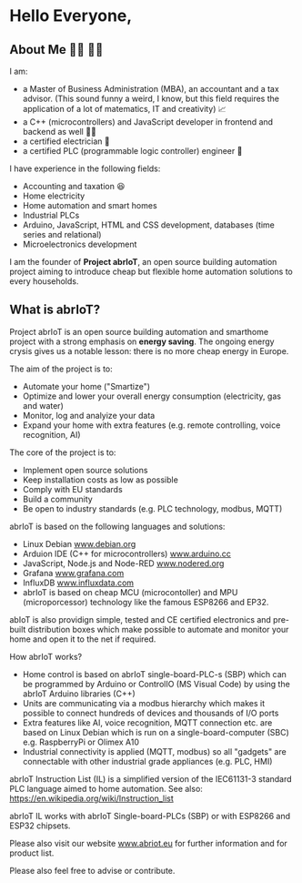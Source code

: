 <h1>Hello Everyone,</h1>


<h2>About Me 👨‍🔧 👨‍💻</h2>

I am:
- a Master of Business Administration (MBA), an accountant and a tax advisor. (This sound funny a weird, I know, but this field requires the application of a lot of matematics, IT and creativity) 📈
- a C++ (microcontrollers) and JavaScript developer in frontend and backend as well 👨‍💻
- a certified electrician 🔌
- a certified PLC (programmable logic controller) engineer 🔧

I have experience in the following fields:
- Accounting and taxation 😆
- Home electricity
- Home automation and smart homes
- Industrial PLCs
- Arduino, JavaScript, HTML and CSS development, databases (time series and relational)
- Microelectronics development

I am the founder of <strong>Project abrIoT</strong>, an open source building automation project aiming to introduce cheap but flexible home automation solutions to every households.

<h2>What is abrIoT?</h2>

Project abrIoT is an open source building automation and smarthome project with a strong emphasis on <strong>energy saving</strong>. The ongoing energy crysis gives us a notable lesson: there is no more cheap energy in Europe.

The aim of the project is to:
- Automate your home ("Smartize")
- Optimize and lower your overall energy consumption (electricity, gas and water)
- Monitor, log and analyize your data
- Expand your home with extra features (e.g. remote controlling, voice recognition, AI)

The core of the project is to:
- Implement open source solutions
- Keep installation costs as low as possible
- Comply with EU standards
- Build a community
- Be open to industry standards (e.g. PLC technology, modbus, MQTT)

abrIoT is based on the following languages and solutions:
- Linux Debian www.debian.org
- Arduion IDE (C++ for microcontrollers) www.arduino.cc
- JavaScript, Node.js and Node-RED www.nodered.org
- Grafana www.grafana.com
- InfluxDB www.influxdata.com
- abrIoT is based on cheap MCU (microcontoller) and MPU (microporcessor) technology like the famous ESP8266 and EP32.

abIoT is also providign simple, tested and CE certified electronics and pre-built distribution boxes which make possible to automate and monitor your home and open it to the net if required.

How abrIoT works?
- Home control is based on abrIoT single-board-PLC-s (SBP) which can be programmed by Arduino or ControlIO (MS Visual Code) by using the abrIoT Arduino libraries (C++)
- Units are communicating via a modbus hierarchy which makes it possible to connect hundreds of devices and thousands of I/O ports
- Extra features like AI, voice recognition, MQTT connection etc. are based on Linux Debian which is run on a single-board-computer (SBC) e.g. RaspberryPi or Olimex A10
- Industrial connectivity is applied (MQTT, modbus) so all "gadgets" are connectable with other industrial grade appliances (e.g. PLC, HMI)

abrIoT Instruction List (IL)  is a simplified version of the IEC61131-3 standard PLC language aimed to home automation. See also: https://en.wikipedia.org/wiki/Instruction_list

abrIoT IL works with abrIoT Single-board-PLCs (SBP) or with ESP8266 and ESP32 chipsets.



Please also visit our website www.abriot.eu for further information and for product list.

Please also feel free to advise or contribute.
